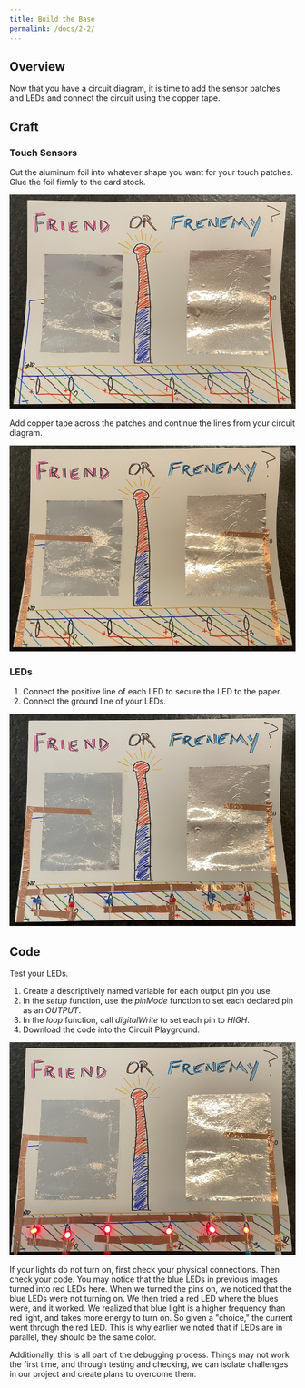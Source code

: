 ```yaml
---
title: Build the Base
permalink: /docs/2-2/
---
```

## Overview
Now that you have a circuit diagram, it is time to add the sensor patches and LEDs
and connect the circuit using the copper tape.

## Craft

### Touch Sensors
Cut the aluminum foil into whatever shape you want for your touch patches. Glue the foil firmly to the card stock.

![add touch sensors](../images/2-2_touch-sensors.png)

Add copper tape across the patches and continue the lines from your circuit diagram.

![connect touch sensors](../images/2-2_connect-touch.png)

### LEDs
1. Connect the positive line of each LED to secure the LED to the paper.
2. Connect the ground line of your LEDs.

![connect LEDs](../images/2-2_connect-leds.png)

## Code
Test your LEDs.
1. Create a descriptively named variable for each output pin you use.
2. In the *setup* function, use the *pinMode* function to set each declared pin as an *OUTPUT*.
3. In the *loop* function, call *digitalWrite* to set each pin to *HIGH*.
4. Download the code into the Circuit Playground.

![lights on](../images/2-2_lights-on.png)

If your lights do not turn on, first check your physical connections. Then check your code.
You may notice that the blue LEDs in previous images turned into red LEDs here. When we turned the pins on, we noticed that the blue LEDs were not turning on. We then tried a red LED where the blues were, and it worked. We realized that blue light is a higher frequency than red light, and takes more energy to turn on. So given a "choice," the current went through the red LED. This is why earlier we noted that if LEDs are in parallel, they should be the same color.

Additionally, this is all part of the debugging process. Things may not work the first time, and through testing and checking, we can isolate challenges in our project and create plans to overcome them.
